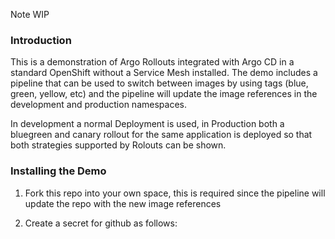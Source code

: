 Note WIP

### Introduction

This is a demonstration of Argo Rollouts integrated with Argo CD in a standard OpenShift without a Service Mesh installed. The demo
includes a pipeline that can be used to switch between images by using tags (blue, green, yellow, etc) and the pipeline will
update the image references in the development and production namespaces.

In development a normal Deployment is used, in Production both a bluegreen and canary rollout for the same application is deployed
so that both strategies supported by Rolouts can be shown.

### Installing the Demo

1. Fork this repo into your own space, this is required since the pipeline will update the repo with the new image references

2. Create a secret for github as follows:
